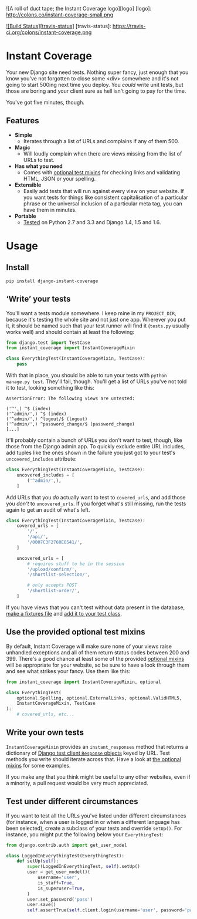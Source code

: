 ![A roll of duct tape; the Instant Coverage logo][logo]
[logo]: http://colons.co/instant-coverage-small.png

[![Build Status][travis-status]][travis]
[travis-status]: https://travis-ci.org/colons/instant-coverage.png

# Instant Coverage

Your new Django site need tests. Nothing super fancy, just enough that you know
you've not forgotten to close some &lt;div&gt; somewhere and it's not going to
start 500ing next time you deploy. You *could* write unit tests, but those are
boring and your client sure as hell isn't going to pay for the time.

You've got five minutes, though.

## Features

- **Simple**
    - Iterates through a list of URLs and complains if any of them 500.
- **Magic**
    - Will loudly complain when there are views missing from the list of URLs
      to test.
- **Has what you need**
    - Comes with [optional test mixins][optional] for checking links and
      validating HTML, JSON or your spelling.
- **Extensible**
    - Easily add tests that will run against every view on your website. If you
      want tests for things like consistent capitalisation of a particular
      phrase or the universal inclusion of a particular meta tag, you can have
      them in minutes.
- **Portable**
    - [Tested][travis] on Python 2.7 and 3.3 and Django 1.4, 1.5 and 1.6.

# Usage

## Install

`pip install django-instant-coverage`

## ‘Write’ your tests

You'll want a tests module somewhere. I keep mine in my `PROJECT_DIR`, because
it's testing the whole site and not just one app. Wherever you put it, it
should be named such that your test runner will find it (`tests.py` usually
works well) and should contain at least the following:

```python
from django.test import TestCase
from instant_coverage import InstantCoverageMixin

class EverythingTest(InstantCoverageMixin, TestCase):
    pass
```

With that in place, you should be able to run your tests with `python manage.py
test`. They'll fail, though. You'll get a list of URLs you've not told it to
test, looking something like this:

```
AssertionError: The following views are untested:

('^',) ^$ (index)
('^admin/',) ^$ (index)
('^admin/',) ^logout/$ (logout)
('^admin/',) ^password_change/$ (password_change)
[...]
```

It'll probably contain a bunch of URLs you don't want to test, though, like
those from the Django admin app. To quickly exclude entire URL includes, add
tuples like the ones shown in the failure you just got to your test's
`uncovered_includes` attribute:

```python
class EverythingTest(InstantCoverageMixin, TestCase):
    uncovered_includes = [
        ('^admin/',),
    ]
```

Add URLs that you *do* actually want to test to `covered_urls`, and add those
you *don't* to `uncovered_urls`. If you forget what's still missing, run the
tests again to get an audit of what's left.

```python
class EverythingTest(InstantCoverageMixin, TestCase):
    covered_urls = [
        '/',
        '/api/',
        '/0007C3F2760E0541/',
    ]

    uncovered_urls = [
        # requires stuff to be in the session
        '/upload/confirm/',
        '/shortlist-selection/',

        # only accepts POST
        '/shortlist-order/',
    ]
```

If you have views that you can't test without data present in the database,
[make a fixtures file][dumpdata] and [add it to your test class][fixtures].

[dumpdata]: https://docs.djangoproject.com/en/dev/ref/django-admin/#dumpdata-app-label-app-label-app-label-model
[fixtures]: https://docs.djangoproject.com/en/dev/topics/testing/tools/#django.test.TransactionTestCase.fixtures

## Use the provided optional test mixins

By default, Instant Coverage will make sure none of your views raise unhandled
exceptions and all of them return status codes between 200 and 399. There's a
good chance at least some of the provided [optional mixins][optional] will be
appropriate for your website, so be sure to have a look through them and see
what strikes your fancy. Use them like this:

```python
from instant_coverage import InstantCoverageMixin, optional

class EverythingTest(
    optional.Spelling, optional.ExternalLinks, optional.ValidHTML5,
    InstantCoverageMixin, TestCase
):
    # covered_urls, etc...
```

## Write your own tests

`InstantCoverageMixin` provides an `instant_responses` method that returns a
dictionary of [Django test client `Response` objects][response] keyed by URL.
Test methods you write should iterate across that. Have a look at [the optional
mixins][optional] for some examples.

If you make any that you think might be useful to any other websites, even if a
minority, a pull request would be very much appreciated.

## Test under different circumstances

If you want to test all the URLs you've listed under different circumstances
(for instance, when a user is logged in or when a different language has been
selected), create a subclass of your tests and override `setUp()`. For
instance, you might put the following below your `EverythingTest`:

```python
from django.contrib.auth import get_user_model

class LoggedInEverythingTest(EverythingTest):
    def setUp(self):
        super(LoggedInEverythingTest, self).setUp()
        user = get_user_model()(
            username='user',
            is_staff=True,
            is_superuser=True,
        )
        user.set_password('pass')
        user.save()
        self.assertTrue(self.client.login(username='user', password='pass'))
```

[travis]: https://travis-ci.org/colons/instant-coverage
[response]: https://docs.djangoproject.com/en/dev/topics/testing/tools/#django.test.Response
[optional]: https://github.com/colons/instant-coverage/blob/master/instant_coverage/optional.py
